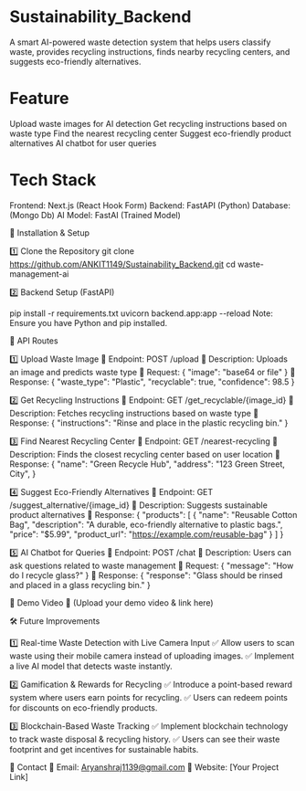 # Sustainability_Backend

A smart AI-powered waste detection system that helps users classify waste, provides recycling instructions, finds nearby recycling centers, and suggests eco-friendly alternatives.

# Feature

Upload waste images for AI detection
Get recycling instructions based on waste type
Find the nearest recycling center
Suggest eco-friendly product alternatives
AI chatbot for user queries

# Tech Stack

Frontend: Next.js (React Hook Form)
Backend: FastAPI (Python)
Database: (Mongo Db)
AI Model: FastAI (Trained Model)

🔧 Installation & Setup

1️⃣ Clone the Repository
git clone https://github.com/ANKIT1149/Sustainability_Backend.git
cd waste-management-ai

2️⃣ Backend Setup (FastAPI)

pip install -r requirements.txt
uvicorn backend.app:app --reload
Note: Ensure you have Python and pip installed.

🚀 API Routes

1️⃣ Upload Waste Image
📌 Endpoint: POST /upload
🔹 Description: Uploads an image and predicts waste type
🔹 Request:
{
"image": "base64 or file"
}
🔹 Response:
{
  "waste_type": "Plastic",
  "recyclable": true,
  "confidence": 98.5
}

2️⃣ Get Recycling Instructions
📌 Endpoint: GET /get_recyclable/{image_id}
🔹 Description: Fetches recycling instructions based on waste type
🔹 Response:
{
  "instructions": "Rinse and place in the plastic recycling bin."
}

3️⃣ Find Nearest Recycling Center
📌 Endpoint: GET /nearest-recycling
🔹 Description: Finds the closest recycling center based on user location
🔹 Response:
{
  "name": "Green Recycle Hub",
  "address": "123 Green Street, City",
}

4️⃣ Suggest Eco-Friendly Alternatives
📌 Endpoint: GET /suggest_alternative/{image_id}
🔹 Description: Suggests sustainable product alternatives
🔹 Response:
{
  "products": [
    {
      "name": "Reusable Cotton Bag",
      "description": "A durable, eco-friendly alternative to plastic bags.",
      "price": "$5.99",
      "product_url": "https://example.com/reusable-bag"
    }
  ]
}

5️⃣ AI Chatbot for Queries
📌 Endpoint: POST /chat
🔹 Description: Users can ask questions related to waste management
🔹 Request:
{
  "message": "How do I recycle glass?"
}
🔹 Response:
{
  "response": "Glass should be rinsed and placed in a glass recycling bin."
}

🎥 Demo Video
📌 (Upload your demo video & link here)

🛠 Future Improvements

1️⃣ Real-time Waste Detection with Live Camera Input
✅ Allow users to scan waste using their mobile camera instead of uploading images.
✅ Implement a live AI model that detects waste instantly.

2️⃣ Gamification & Rewards for Recycling
✅ Introduce a point-based reward system where users earn points for recycling.
✅ Users can redeem points for discounts on eco-friendly products.

3️⃣ Blockchain-Based Waste Tracking
✅ Implement blockchain technology to track waste disposal & recycling history.
✅ Users can see their waste footprint and get incentives for sustainable habits.



📩 Contact
📧 Email: Aryanshraj1139@gmail.com
🔗 Website: [Your Project Link]
